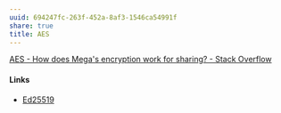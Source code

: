 ```yaml
---
uuid: 694247fc-263f-452a-8af3-1546ca54991f
share: true
title: AES
---
```

[AES - How does Mega's encryption work for sharing? - Stack Overflow](https://stackoverflow.com/questions/18346054/how-does-megas-encryption-work-for-sharing)


#### Links

* [Ed25519](../f4a2bcb6-51c5-42ba-9f95-b08a0e5a4730)
